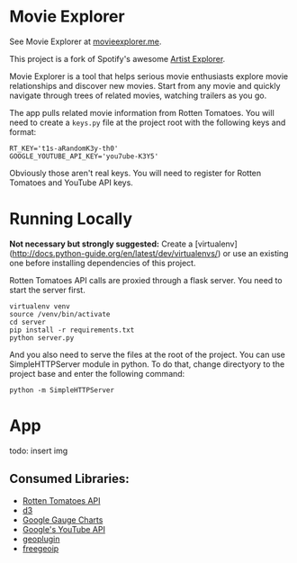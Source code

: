 Movie Explorer
===============

See Movie Explorer at [movieexplorer.me](https://movieexplorer.me/).

This project is a fork of Spotify's awesome [Artist Explorer](https://artistexplorer.spotify.com/).

Movie Explorer is a tool that helps serious movie enthusiasts explore movie relationships and discover new movies. Start from any movie and quickly navigate through trees of related movies, watching trailers as you go.

The app pulls related movie information from Rotten Tomatoes. You will need to create a `keys.py` file at the project root with the following keys and format:

```
RT_KEY='t1s-aRandomK3y-th0'
GOOGLE_YOUTUBE_API_KEY='you7ube-K3Y5'
```

Obviously those aren't real keys. You will need to register for Rotten Tomatoes and YouTube API keys.

Running Locally
===============
**Not necessary but strongly suggested:** Create a [virtualenv] (http://docs.python-guide.org/en/latest/dev/virtualenvs/) or use an existing one before installing dependencies of this project.


Rotten Tomatoes API calls are proxied through a flask server. You need to start the server first.

```
virtualenv venv
source /venv/bin/activate
cd server
pip install -r requirements.txt
python server.py
```

And you also need to serve the files at the root of the project. You can use SimpleHTTPServer module in python. To do that, change directyory to the project base and enter the following command:
```
python -m SimpleHTTPServer
```

App
===
todo: insert img

Consumed Libraries:
--------------
* [Rotten Tomatoes API](http://developer.rottentomatoes.com/)
* [d3](http://d3js.org/)
* [Google Gauge Charts](https://developers.google.com/chart/interactive/docs/gallery/gauge)
* [Google's YouTube API](https://developers.google.com/youtube/)
* [geoplugin](http://www.geoplugin.com/)
* [freegeoip](https://freegeoip.net)

